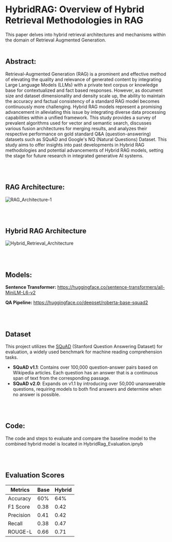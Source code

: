 # HybridRAG: Overview of Hybrid Retrieval Methodologies in RAG

This paper delves into hybrid retrieval architectures and mechanisms within the domain of Retrieval Augmented Generation. 
<br></br>

## Abstract: 

Retrieval-Augmented Generation (RAG) is a prominent and effective method of elevating the quality and relevance of generated content by integrating Large Language Models (LLMs) with a private text corpus or knowledge base for contextualized and fact based responses.  However, as document size and dataset dimensionality and density scale up, the ability to maintain the accuracy and factual consistency of a standard RAG model becomes continuously more challenging. Hybrid RAG models represent a promising advancement in alleviating this issue by integrating diverse data processing capabilities within a unified framework. This study provides a survey of prevalent algorithms used for vector and semantic search, discusses various fusion architectures for merging results, and analyzes their respective performance on gold standard Q&A (question-answering) datasets such as SQuAD and Google's NQ (Natural Questions) Dataset. This study aims to offer insights into past developments in Hybrid RAG methodologies and potential advancements of Hybrid RAG models, setting the stage for future research in integrated generative AI systems.

<br></br>

## RAG Architecture:

![RAG_Architecture-1](https://github.com/user-attachments/assets/27a107bc-e1f7-4905-9735-9732df699e12)

<br></br>

## Hybrid RAG Architecture

![Hybrid_Retrieval_Architecture](https://github.com/user-attachments/assets/c20a9fa0-b4f3-45d7-a9b0-56be4ffb122e)

<br></br>

## Models:

**Sentence Transformer:** https://huggingface.co/sentence-transformers/all-MiniLM-L6-v2

**QA Pipeline:** https://huggingface.co/deepset/roberta-base-squad2

<br></br>

## Dataset

This project utilizes the [SQuAD](https://rajpurkar.github.io/SQuAD-explorer/) (Stanford Question Answering Dataset) for evaluation, a widely used benchmark for machine reading comprehension tasks.

- **SQuAD v1.1**: Contains over 100,000 question-answer pairs based on Wikipedia articles. Each question has an answer that is a continuous span of text from the corresponding passage.
- **SQuAD v2.0**: Expands on v1.1 by introducing over 50,000 unanswerable questions, requiring models to both find answers and determine when no answer is possible.

<br></br>

## Code: 

The code and steps to evaluate and compare the baseline model to the combined hybrid model is located in HybridRag_Evaluation.ipnyb

<br></br>

## Evaluation Scores

| **Metrics**  | **Base** | **Hybrid** |
|--------------|----------|------------|
| Accuracy     | 60%      | 64%        |
| F1 Score     | 0.38     | 0.42       |
| Precision    | 0.41     | 0.42       |
| Recall       | 0.38     | 0.47       |
| ROUGE-L      | 0.66     | 0.71       |






